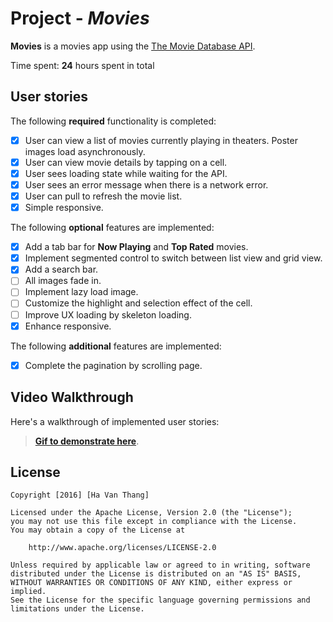 # Project - *Movies*

**Movies** is a movies app using the [The Movie Database API](https://developers.themoviedb.org/3).

Time spent: **24** hours spent in total

## User stories

The following **required** functionality is completed:

- [x] User can view a list of movies currently playing in theaters. Poster images load asynchronously.
- [x] User can view movie details by tapping on a cell.
- [x] User sees loading state while waiting for the API.
- [x] User sees an error message when there is a network error.
- [x] User can pull to refresh the movie list.
- [x] Simple responsive.

The following **optional** features are implemented:

- [x] Add a tab bar for **Now Playing** and **Top Rated** movies.
- [x] Implement segmented control to switch between list view and grid view.
- [x] Add a search bar.
- [ ] All images fade in.
- [ ] Implement lazy load image.
- [ ] Customize the highlight and selection effect of the cell.
- [ ] Improve UX loading by skeleton loading.
- [x] Enhance responsive.

The following **additional** features are implemented:

- [x] Complete the pagination by scrolling page.

## Video Walkthrough

Here's a walkthrough of implemented user stories:

> **[Gif to demonstrate here](https://media.giphy.com/media/v1.Y2lkPTc5MGI3NjExOWNmYzU1OTlmNmRjZGQ5MmMzOWU2OWEyZDUxNTAzZGQ1YTA2OTJhYiZjdD1n/GtXrHrwwKQ5yK5C2fR/giphy.gif)**.

## License

    Copyright [2016] [Ha Van Thang]

    Licensed under the Apache License, Version 2.0 (the "License");
    you may not use this file except in compliance with the License.
    You may obtain a copy of the License at

        http://www.apache.org/licenses/LICENSE-2.0

    Unless required by applicable law or agreed to in writing, software
    distributed under the License is distributed on an "AS IS" BASIS,
    WITHOUT WARRANTIES OR CONDITIONS OF ANY KIND, either express or implied.
    See the License for the specific language governing permissions and
    limitations under the License.
